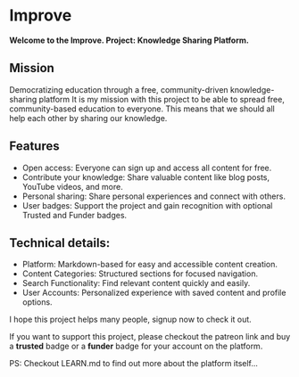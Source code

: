 # Improve
**Welcome to the Improve. Project: Knowledge Sharing Platform.**

## Mission
Democratizing education through a free, community-driven knowledge-sharing platform It is my mission with this project to be able to spread free, community-based education to everyone. This means that we should all help each other by sharing our knowledge.


## Features

- Open access: Everyone can sign up and access all content for free.
- Contribute your knowledge: Share valuable content like blog posts, YouTube videos, and more.
- Personal sharing: Share personal experiences and connect with others.
- User badges: Support the project and gain recognition with optional Trusted and Funder badges.


## Technical details:

- Platform: Markdown-based for easy and accessible content creation.
- Content Categories: Structured sections for focused navigation.
- Search Functionality: Find relevant content quickly and easily.
- User Accounts: Personalized experience with saved content and profile options.

I hope this project helps many people, signup now to check it out. 

If you want to support this project, please checkout the patreon link and buy a **trusted** badge or a **funder** badge for your account on the platform.

PS: Checkout LEARN.md to find out more about the platform itself...
